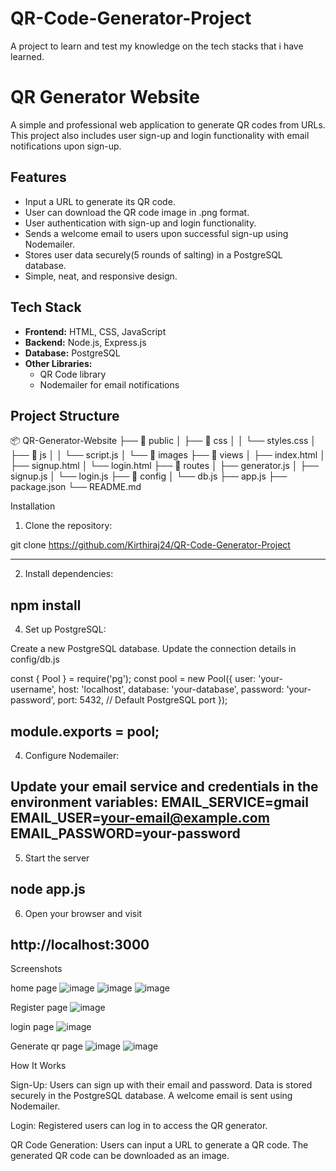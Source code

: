 # QR-Code-Generator-Project
A project to learn and test my knowledge on the tech stacks that i have learned.

# QR Generator Website

A simple and professional web application to generate QR codes from URLs. This project also includes user sign-up and login functionality with email notifications upon sign-up.

## Features
- Input a URL to generate its QR code.
- User can download the QR code image in .png format.
- User authentication with sign-up and login functionality.
- Sends a welcome email to users upon successful sign-up using Nodemailer.
- Stores user data securely(5 rounds of salting) in a PostgreSQL database.
- Simple, neat, and responsive design.

## Tech Stack
- **Frontend:** HTML, CSS, JavaScript
- **Backend:** Node.js, Express.js
- **Database:** PostgreSQL
- **Other Libraries:**
  - QR Code library
  - Nodemailer for email notifications

## Project Structure

📦 QR-Generator-Website
├── 📁 public
│   ├── 📁 css
│   │   └── styles.css
│   ├── 📁 js
│   │   └── script.js
│   └── 📁 images
├── 📁 views
│   ├── index.html
│   ├── signup.html
│   └── login.html
├── 📁 routes
│   ├── generator.js
│   ├── signup.js
│   └── login.js
├── 📁 config
│   └── db.js
├── app.js
├── package.json
└── README.md

Installation

1. Clone the repository:

git clone https://github.com/Kirthiraj24/QR-Code-Generator-Project

---------------------------------------------------------------------
2. Install dependencies:
   
npm install
---------------------------------------------------------------------
4. Set up PostgreSQL:
   
Create a new PostgreSQL database.
Update the connection details in config/db.js

const { Pool } = require('pg');
const pool = new Pool({
  user: 'your-username',
  host: 'localhost',
  database: 'your-database',
  password: 'your-password',
  port: 5432, // Default PostgreSQL port
});

module.exports = pool;
---------------------------------------------------------------------
4. Configure Nodemailer:

Update your email service and credentials in the environment variables:
EMAIL_SERVICE=gmail
EMAIL_USER=your-email@example.com
EMAIL_PASSWORD=your-password
---------------------------------------------------------------------
5. Start the server

node app.js
---------------------------------------------------------------------
6. Open your browser and visit

http://localhost:3000
----------------------------------------------------------------------

Screenshots

home page
![image](https://github.com/user-attachments/assets/2de59ac9-6ff3-4624-85ab-2c5ad7abc31a)
![image](https://github.com/user-attachments/assets/65b34f80-2e2a-448b-9abf-ed341aacfce7)
![image](https://github.com/user-attachments/assets/191341f6-0d33-4300-a82b-b51d8b56c6f0)

Register page
![image](https://github.com/user-attachments/assets/040586a1-246d-453f-9d86-b7b4d50876b3)

login page
![image](https://github.com/user-attachments/assets/55e8803e-514d-4c56-98e4-0cacbcc8c814)

Generate qr page
![image](https://github.com/user-attachments/assets/69b268b3-dd44-4cc2-99e2-5cc301dcf8ee)
![image](https://github.com/user-attachments/assets/3aaf6ac7-914c-4a9b-9d76-1d36939c3fff)

How It Works

Sign-Up:
Users can sign up with their email and password.
Data is stored securely in the PostgreSQL database.
A welcome email is sent using Nodemailer.

Login:
Registered users can log in to access the QR generator.

QR Code Generation:
Users can input a URL to generate a QR code.
The generated QR code can be downloaded as an image.


